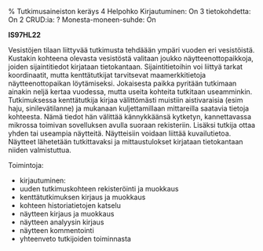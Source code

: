 % Tutkimusaineiston keräys
<arvosanamaksimi>4</arvosanamaksimi>
<vaikeustaso>Helpohko</vaikeustaso>
<comment>
Kirjautuminen:        On
3 tietokohdetta:      On
2 CRUD:ia:            ?
Monesta-moneen-suhde: On
</comment>

**IS97HL22**

Vesistöjen tilaan liittyvää tutkimusta tehdäään ympäri vuoden eri
vesistöistä. Kustakin kohteena olevasta vesistöstä  valitaan joukko
näytteenottopaikkoja, joiden sijaintitiedot kirjataan tietokantaan.
Sijaintitietoihin voi liittyä tarkat koordinaatit, mutta kenttätutkijat
tarvitsevat maamerkkitietoja näytteenottopaikan löytämiseksi. Jokaisesta
paikka pyritään tutkimaan ainakin neljä  kertaa vuodessa, mutta useita
kohteita tutkitaan useamminkin. Tutkimuksessa kenttätutkija kirjaa
välittömästi muistiin aistivaraisia (esim haju, sinilevätilanne) ja
mukanaan kuljettamillaan mittareilla saatavia tietoja kohteesta. Nämä
tiedot hän välittää kännykkäänsä kytketyn, kannettavassa mikrossa
toimivan sovelluksen avulla suoraan rekisteriin.  Lisäksi tutkija ottaa
yhden tai useampia näytteitä. Näytteisiin voidaan liittää kuvailutietoa.
Näytteet lähetetään tutkittavaksi ja mittaustulokset kirjataan
tietokantaan niiden valmistuttua.

Toimintoja:

-  kirjautuminen:
-  uuden tutkimuskohteen rekisteröinti ja muokkaus
-  kenttätutkimuksen kirjaus ja muokkaus
-  kohteen historiatietojen katselu
-  näytteen kirjaus ja muokkaus
-  näytteen analyysin kirjaus
-  näytteen kommentointi
-  yhteenveto tutkijoiden toiminnasta
